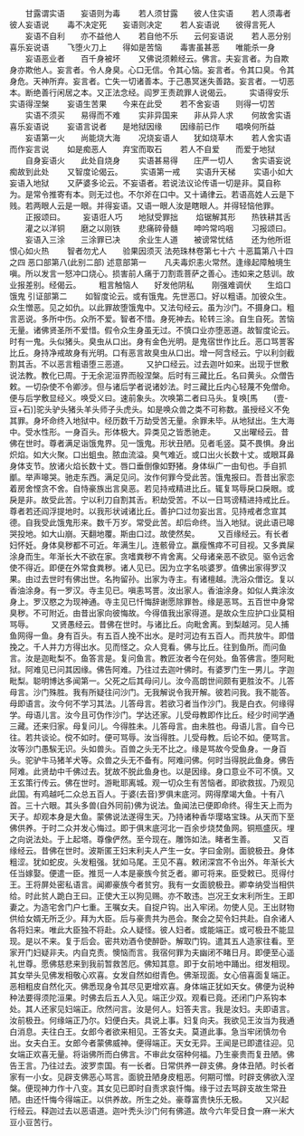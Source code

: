 <!-- { "loadSidebar": true } -->
　　甘露谓实语　　妄语则为毒
　　若人须甘露　　彼人住实语
　　若人须毒者　　彼人妄语说
　　毒不决定死　　妄语则决定
　　若人妄语说　　彼得言死人
　　妄语不自利　　亦不益他人
　　若自他不乐　　云何妄语说
　　若人恶分别　　喜乐妄说语
　　飞堕火刀上　　得如是苦恼
　　毒害虽甚恶　　唯能杀一身
　　妄语恶业者　　百千身被坏
　　又佛说须赖经云。佛言。夫妄言者。为自欺身亦欺他人。妄言者。令人身臭。心口无信。令其心恼。妄言者。令其口臭。令其身危。天神所弃。妄言者。亡失一切诸善本。于己愚冥迷失善路。妄言者。一切恶本。断绝善行闲居之本。又正法念经。阎罗王责疏罪人说偈云。
　　实语得安乐　　实语得涅槃
　　妄语生苦果　　今来在此受
　　若不舍妄语　　则得一切苦
　　实语不须买　　易得而不难
　　实非异国来　　非从异人求
　　何故舍实语　　喜乐妄语说
　　妄语言说者　　是地狱因缘
　　因缘前已作　　唱唤何所益
　　妄语第一火　　尚能烧大海
　　况烧妄语人　　犹如烧草木
　　若人舍实语　　而作妄言说
　　如是痴恶人　　弃宝而取石
　　若人不自爱　　而爱于地狱
　　自身妄语火　　此处自烧身
　　实语甚易得　　庄严一切人
　　舍实语妄说　　痴故到此处
　　又智度论偈云。
　　实语第一戒　　实语升天梯
　　实语小如大　　妄语入地狱
　　又萨婆多论云。不妄语者。若说法议论传语一切是非。莫自称为。是常令推寄有本。则无过也。不尔斧在口中。又十诵律云。若语高姓人云是下贱。若两眼人云是一眼。并得妄语。又语一眼人汝是瞎眼人。并得轻恼他罪。
　　正报颂曰。
　　妄语诳人巧　　地狱受罪拙
　　焰锯解其形　　热铁耕其舌
　　灌之以洋铜　　磨之以刚铁
　　悲痛碎骨髓　　呻吟常呜咽
　　习报颂曰。
　　妄语入三涂　　三涂罪已决
　　余业生人道　　被谤常忧结
　　还为他所诳　　恨心如火热
　　智者勿尤人　　验果因须灭
法苑珠林卷第七十六
十恶篇第八十四之四
恶口部第八(此别二部)
述意部第一
　　凡夫毒炽恚火常然。逢缘起障触境生嗔。所以发言一怒冲口烧心。损害前人痛于刀割乖菩萨之善心。违如来之慈训。故业报差别。经偈云。
　　粗言触恼人　　好发他阴私
　　刚强难调伏　　生焰口饿鬼
引证部第二
　　如智度论云。或有饿鬼。先世恶口。好以粗语。加彼众生。众生憎恶。见之如仇。以此罪故堕饿鬼中。又法句经云。虽为沙门。不摄身口。粗言恶说。多所中伤。众所不爱。智者不惜。身死神去。轮转三涂。自生自死。苦恼无量。诸佛贤圣所不爱惜。假令众生身虽无过。不慎口业亦堕恶道。故智度论云。时有一鬼。头似猪头。臭虫从口出。身有金色光明。是鬼宿世作比丘。恶口骂詈客比丘。身持净戒故身有光明。口有恶言故臭虫从口出。增一阿含经云。宁以利剑截割其舌。不以恶言粗语堕三恶道。
　　又护口经云。过去迦叶如来。出现于世敷说法教。教化已周。于无余泥洹界而般涅槃。后时有三藏比丘。名曰黄头。众僧告敕。一切杂使不令卿涉。但与诸后学者说诸妙法。时三藏比丘内心轻蔑不免僧命。便与后学敷显经义。唤受义曰。速前象头。次唤第二者曰马头。复唤[馬　　(壹-豆+石)]驼头驴头猪头羊头师子头虎头。如是唤众兽之类不可称数。虽授经义不免其罪。身坏命终入地狱中。经历数千万劫受苦无量。余罪未毕。从地狱出。生大海中。受水性形。一身百头。形体极大。异类见之皆悉驰走。
　　又出曜经云。昔佛在世时。尊者满足诣饿鬼界。见一饿鬼。形状丑陋。见者毛竖。莫不畏惧。身出炽焰。如大火聚。口出蛆虫。脓血流溢。臭气难近。或口出火长数十丈。或眼耳鼻身体支节。放诸火焰长数十丈。唇口垂倒像如野猪。身体纵广一由旬也。手自抓爴。举声嗥哭。驰走东西。满足见问。汝作何罪今受此苦。饿鬼报曰。吾昔出家恋着房舍悭贪不舍。自恃豪族出言臭恶。若见持戒精进比丘。辄复骂辱戾口戾眼。或戾是非。故受此苦。宁以利刀自割其舌。积劫受苦。不以一日骂谤精进持戒比丘。尊者若还阎浮提地时。以我形状诫诸比丘。善护口过勿妄出言。见持戒者念宣其德。自我受此饿鬼形来。数千万岁。常受此苦。却后命终。当入地狱。说此语已嗥哭投地。如大山崩。天翻地覆。斯由口过。故使然矣。
　　又百缘经云。有长者妇怀妊。身体臭秽都不可近。年满生儿。连骸骨立。羸瘦憔瘁不可目视。又多粪屎涂身而生。年渐长大不欲在家。贪嗜粪秽不肯舍离。父母诸亲恶不欲见。驱令远舍使不得近。即便在外常食粪秽。诸人见已。因为立字名啖婆罗。值佛出家得罗汉果。由过去世时有佛出世。名拘留孙。出家为寺主。有诸檀越。洗浴众僧讫。复以香油涂身。有一罗汉。寺主见已。嗔恚骂詈。汝出家人。香油涂身。如似人粪涂汝身上。罗汉愍之为现神通。寺主见已忏悔辞谢愿除罪咎。缘是恶骂。五百世中身常臭秽。不可附近。由昔出家向彼悔故。今得值我出家得道。是故众生应护口业莫相骂辱。
　　又贤愚经云。昔佛在世时。与诸比丘。向毗舍离。到梨越河。见人捕鱼网得一鱼。身有百头。有五百人挽不出水。是时河边有五百人。而共放牛。即借挽之。千人并力方得出水。见而怪之。众人竞看。佛与比丘。往到鱼所。而问鱼言。汝是迦毗梨不。鱼答言是。复问鱼言。教匠汝者今在何处。鱼答佛言。堕阿毗狱。阿难见已问其因缘。佛告阿难。乃往过去迦叶佛时。有婆罗门生一男儿。字迦毗梨。聪明博达多闻第一。父死之后其母问儿。汝今高朗世间颇有更胜汝不。儿答母言。沙门殊胜。我有所疑往问沙门。无我解说令我开解。彼若问我。我不能答。母即语言。汝今何不学习其法。儿答母言。若欲习者当作沙门。我是白衣。何缘得学。母语儿言。汝今且可伪作沙门。学达还家。儿受母教即作比丘。经少时间学通三藏。还来归家。母复问儿。今得胜未。儿答母言。由未胜也。母语儿言。自今已往。若共谈论。傥不如时。便可骂辱。汝当得胜。儿受母教。后论不如。便骂言。汝等沙门愚騃无识。头如兽头。百兽之头无不比之。缘是骂故今受鱼身。一身百头。驼驴牛马猪羊犬等。众兽之头无不备有。阿难问佛。何时当得脱此鱼身。佛告阿难。此贤劫中千佛过去。犹故不脱此鱼身也。以是因缘。身口意业不可不慎。又王玄策行传云。佛在世时。游毗耶离城。观一切众生有苦恼者。即欲救拔。乃观见此国。有鸡越吒二众总五百人。于婆(去音)罗俱末底河。网得摩竭大鱼。十有八首。三十六眼。其头多兽(自外同前)佛为说法。鱼闻法已便即命终。得生天上而为天子。却观本身是大鱼。蒙佛说法遂得生天。乃持诸种香华璎珞宝珠。从天而下至佛供养。于时二众并发心悔过。即于俱末底河北一百余步烧焚鱼网。铜瓶盛灰。埋之向说法处。于上起塔。尊像俨然。至今现在。雕饰如法。睹者生善。
　　又百缘经云。昔佛在世时。波斯匿王妇末利夫人产生一女。字曰金刚。面貌极丑。身体粗涩。犹如蛇皮。头发粗强。犹如马尾。王见不喜。敕闭深宫不令出外。年渐长大任当嫁娶。便遣一臣。推觅一人本是豪族今贫乏者。卿可将来。臣受敕已。觅得付王。王将屏处密私语言。闻卿豪族今者贫穷。我有一女面貌极丑。卿幸纳受当相供给。时此贫人跪白王曰。正使大王以狗见赐。亦不敢违。岂况王女末利所生。王即妻之。为造宅舍门户七重。王嘱女夫。自捉户钩。出入牢闭。勿使人见。王出财物供给女婿无所乏少。拜为大臣。后与豪贵共为邑会。聚会之契令妇共赴。自余诸人各将妇来。唯此大臣独不将赴。众人疑怪。彼人妇者。或能端正。或可极丑不能显现。是以不来。复于后会。密共劝酒令使醉卧。解取门钩。遣其五人造家往看。至家开门妇疑非夫。内自克责。懊恼而言。我宿何罪为夫幽闭不睹日月。即便至心遥礼世尊。愿佛慈悲来到我前暂救苦厄。佛知其意。即于女前地中踊出。绀发相现。其女举头见佛发相敬心欢喜。女发自然如绀青色。佛渐现面。女心倍喜面复端正。恶相粗皮自然化灭。佛悉现身令其尽见更增欢喜。身体端正犹如天女。佛便为说种种法要得须陀洹果。时佛去后五人入见。端正少双。观看已竟。还闭门户系钩本处。其人还家见妇端正。欣然问言。汝是何人。妇答夫言。我是汝妇。夫即语言。汝前极丑。何缘端正乃尔。妇便白夫。具说上事。妇复向夫。我欲见王汝当为我通白消息。夫往白王。女郎今者欲来相见。王答女夫。莫道此事。急当牢闭慎勿令出。女夫白王。女郎今者蒙佛威神。便得端正。天女无异。王闻是已即遣往迎。见女端正欢喜无量。将诣佛所而白佛言。不审此女宿种何福。乃生豪贵而复丑陋。佛告王言。乃往过去。波罗柰国。有一长者。日常供养一辟支佛。身体丑陋。时长者家有一小女。见辟支佛恶心骂言。面貌丑陋身皮粗恶。何期可憎。时辟支佛欲入涅槃。便现神力作十八变。其女见已即时自责求哀忏悔。缘于过去骂辟支故生常丑陋。由还忏悔今得端正。以供养故。所生之处。豪尊富贵快乐无极。
　　又兴起行经云。释迦过去以恶语道。迦叶秃头沙门何有佛道。故今六年受日食一麻一米大豆小豆苦行。

